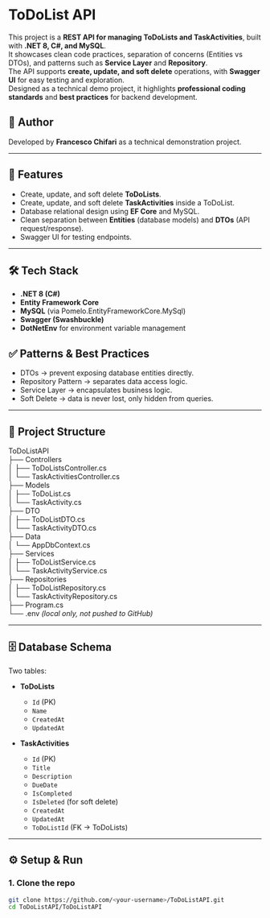 # ToDoList API

This project is a **REST API for managing ToDoLists and TaskActivities**, built with **.NET 8, C#, and MySQL**.  
It showcases clean code practices, separation of concerns (Entities vs DTOs), and patterns such as **Service Layer** and **Repository**.  
The API supports **create, update, and soft delete** operations, with **Swagger UI** for easy testing and exploration.  
Designed as a technical demo project, it highlights **professional coding standards** and **best practices** for backend development.

## 👤 Author

Developed by **Francesco Chifari** as a technical demonstration project.

---

## 🚀 Features
- Create, update, and soft delete **ToDoLists**.
- Create, update, and soft delete **TaskActivities** inside a ToDoList.
- Database relational design using **EF Core** and MySQL.
- Clean separation between **Entities** (database models) and **DTOs** (API request/response).
- Swagger UI for testing endpoints.

---

## 🛠️ Tech Stack
- **.NET 8 (C#)**
- **Entity Framework Core**
- **MySQL** (via Pomelo.EntityFrameworkCore.MySql)
- **Swagger (Swashbuckle)**
- **DotNetEnv** for environment variable management

## ✅ Patterns & Best Practices
- DTOs → prevent exposing database entities directly.
- Repository Pattern → separates data access logic.
- Service Layer → encapsulates business logic.
- Soft Delete → data is never lost, only hidden from queries.

---

## 📂 Project Structure

ToDoListAPI  
├── Controllers  
│   ├── ToDoListsController.cs  
│   └── TaskActivitiesController.cs  
├── Models  
│   ├── ToDoList.cs  
│   └── TaskActivity.cs  
├── DTO  
│   ├── ToDoListDTO.cs  
│   └── TaskActivityDTO.cs  
├── Data  
│   └── AppDbContext.cs  
├── Services  
│   ├── ToDoListService.cs  
│   └── TaskActivityService.cs  
├── Repositories  
│   ├── ToDoListRepository.cs  
│   └── TaskActivityRepository.cs  
├── Program.cs  
└── .env *(local only, not pushed to GitHub)*  

---

## 🗄️ Database Schema
Two tables:
- **ToDoLists**
  - `Id` (PK)
  - `Name`
  - `CreatedAt`
  - `UpdatedAt`

- **TaskActivities**
  - `Id` (PK)
  - `Title`
  - `Description`
  - `DueDate`
  - `IsCompleted`
  - `IsDeleted` (for soft delete)
  - `CreatedAt`
  - `UpdatedAt`
  - `ToDoListId` (FK → ToDoLists)

---

## ⚙️ Setup & Run

### 1. Clone the repo
```bash
git clone https://github.com/<your-username>/ToDoListAPI.git
cd ToDoListAPI/ToDoListAPI




